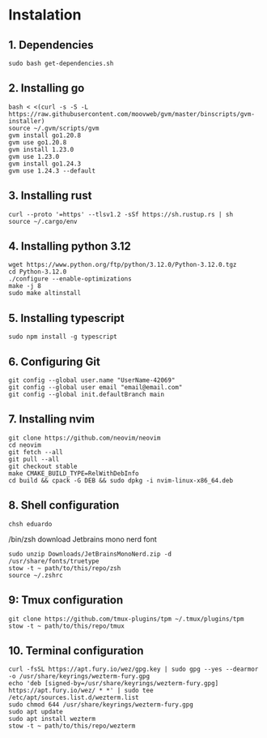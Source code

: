 # Instalation

## 1. Dependencies

```
sudo bash get-dependencies.sh
```

## 2. Installing go

```
bash < <(curl -s -S -L https://raw.githubusercontent.com/moovweb/gvm/master/binscripts/gvm-installer)
source ~/.gvm/scripts/gvm
gvm install go1.20.8
gvm use go1.20.8
gvm install 1.23.0
gvm use 1.23.0
gvm install go1.24.3
gvm use 1.24.3 --default
```

## 3. Installing rust

```
curl --proto '=https' --tlsv1.2 -sSf https://sh.rustup.rs | sh
source ~/.cargo/env
```

## 4. Installing python 3.12

```
wget https://www.python.org/ftp/python/3.12.0/Python-3.12.0.tgz
cd Python-3.12.0
./configure --enable-optimizations
make -j 8
sudo make altinstall
```

## 5. Installing typescript

```
sudo npm install -g typescript
```

## 6. Configuring Git

```
git config --global user.name "UserName-42069"
git config --global user email "email@email.com"
git config --global init.defaultBranch main
```

## 7. Installing nvim

```
git clone https://github.com/neovim/neovim
cd neovim
git fetch --all
git pull --all
git checkout stable
make CMAKE_BUILD_TYPE=RelWithDebInfo
cd build && cpack -G DEB && sudo dpkg -i nvim-linux-x86_64.deb
```

## 8. Shell configuration

```
chsh eduardo
```

/bin/zsh <CR>
download Jetbrains mono nerd font

```
sudo unzip Downloads/JetBrainsMonoNerd.zip -d /usr/share/fonts/truetype
stow -t ~ path/to/this/repo/zsh
source ~/.zshrc
```

## 9: Tmux configuration

```
git clone https://github.com/tmux-plugins/tpm ~/.tmux/plugins/tpm
stow -t ~ path/to/this/repo/tmux
```

## 10. Terminal configuration

```
curl -fsSL https://apt.fury.io/wez/gpg.key | sudo gpg --yes --dearmor -o /usr/share/keyrings/wezterm-fury.gpg
echo 'deb [signed-by=/usr/share/keyrings/wezterm-fury.gpg] https://apt.fury.io/wez/ * *' | sudo tee /etc/apt/sources.list.d/wezterm.list
sudo chmod 644 /usr/share/keyrings/wezterm-fury.gpg
sudo apt update
sudo apt install wezterm
stow -t ~ path/to/this/repo/wezterm
```

